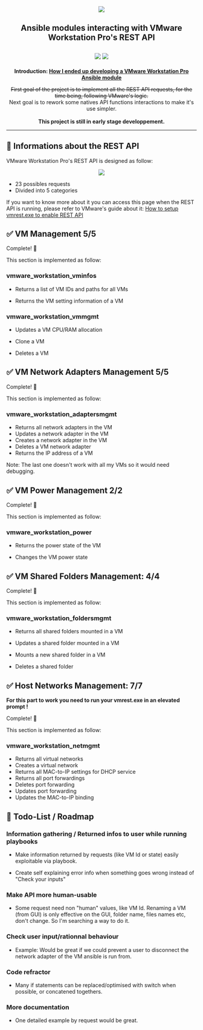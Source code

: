 <div align="center">

<img src="https://magnier.io/content/images/vrac/workstation-ansible-api-github.jpg">

<h2 align="center">Ansible modules interacting with VMware Workstation Pro's REST API <br/><br/>
<img src="https://img.shields.io/badge/size-32KiB-brightgreen"> <img src="https://img.shields.io/badge/license-MIT-green"> <br/>
</h2>

<p align="center"><b>Introduction: <a href="https://magnier.io/developing-vmware-workstation-pro-ansible-module">How I ended up developing a VMware Workstation Pro Ansible module</a></b></p>

<p align="center"><strike>First goal of the project is to implement all the REST API requests, for the time being, following VMware's logic. </strike><br/> Next goal is to rework some natives API functions interactions to make it's use simpler.<br/><br/>
<b>This project is still in early stage developpement.</b></p>
</div>
<hr/>

## :rocket: Informations about the REST API

VMware Workstation Pro's REST API is designed as follow:

<p align="center"><img src="https://magnier.io/content/images/2020/05/vmware_workstation_api_logic.PNG"></p>

- 23 possibles requests
- Divided into 5 categories

If you want to know more about it you can access this page when the REST API is running, please refer to VMware's guide about it: <a href="https://docs.vmware.com/en/VMware-Workstation-Pro/15.0/com.vmware.ws.using.doc/GUID-C3361DF5-A4C1-432E-850C-8F60D83E5E2B.html">How to setup vmrest.exe to enable REST API</a>

## :white_check_mark: VM Management 5/5
Complete! :tada:

This section is implemented as follow:

### vmware_workstation_vminfos
- Returns a list of VM IDs and paths for all VMs

- Returns the VM setting information of a VM

### vmware_workstation_vmmgmt
- Updates a VM CPU/RAM allocation

- Clone a VM

- Deletes a VM

## :white_check_mark: VM Network Adapters Management 5/5
Complete! :tada:

This section is implemented as follow:

### vmware_workstation_adaptersmgmt
- Returns all network adapters in the VM
- Updates a network adapter in the VM
- Creates a network adapter in the VM
- Deletes a VM network adapter
- Returns the IP address of a VM

Note: The last one doesn't work with all my VMs so it would need debugging.

## :white_check_mark: VM Power Management 2/2
Complete! :tada:

This section is implemented as follow:

### vmware_workstation_power
- Returns the power state of the VM

- Changes the VM power state

## :white_check_mark: VM Shared Folders Management: 4/4

Complete! :tada:

This section is implemented as follow:

### vmware_workstation_foldersmgmt

- Returns all shared folders mounted in a VM

- Updates a shared folder mounted in a VM

- Mounts a new shared folder in a VM

- Deletes a shared folder

## :white_check_mark: Host Networks Management: 7/7

**For this part to work you need to run your vmrest.exe in an elevated prompt !**

Complete! :tada:

This section is implemented as follow:

### vmware_workstation_netmgmt

- Returns all virtual networks
- Creates a virtual network
- Returns all MAC-to-IP settings for DHCP service
- Returns all port forwardings
- Deletes port forwarding
- Updates port forwarding
- Updates the MAC-to-IP binding

## :construction: Todo-List / Roadmap

### Information gathering / Returned infos to user while running playbooks
- Make information returned by requests (like VM Id or state) easily exploitable via playbook.

- Create self explaining error info when something goes wrong instead of "Check your inputs" 

### Make API more human-usable
- Some request need non "human" values, like VM Id. Renaming a VM (from GUI) is only effective on the GUI, folder name, files names etc, don't change. So I'm searching a way to do it.

### Check user input/rationnal behaviour
- Example: Would be great if we could prevent a user to disconnect the network adapter of the VM ansible is run from. 

### Code refractor
- Many if statements can be replaced/optimised with switch when possible, or concatened togethers.

### More documentation
- One detailed example by request would be great.